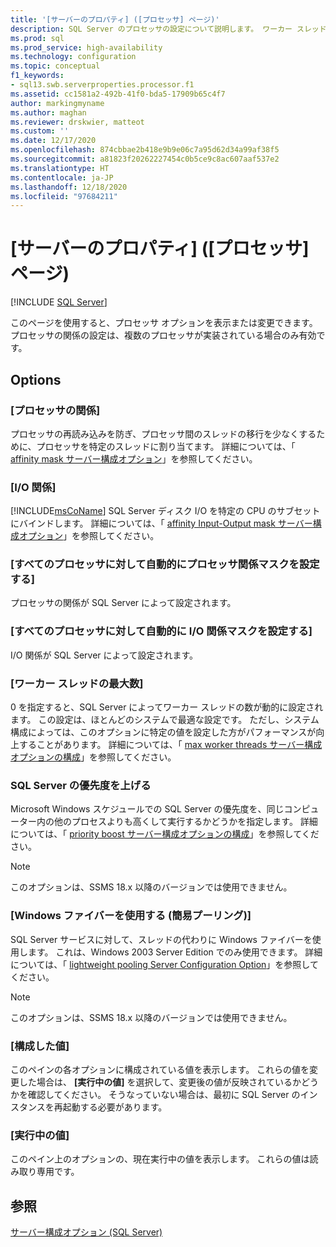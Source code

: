 ```yaml
---
title: '[サーバーのプロパティ] ([プロセッサ] ページ)'
description: SQL Server のプロセッサの設定について説明します。 ワーカー スレッドの数、プロセッサの割り当て、その他のプロパティを制御するためのオプションについて説明します。
ms.prod: sql
ms.prod_service: high-availability
ms.technology: configuration
ms.topic: conceptual
f1_keywords:
- sql13.swb.serverproperties.processor.f1
ms.assetid: cc1581a2-492b-41f0-bda5-17909b65c4f7
author: markingmyname
ms.author: maghan
ms.reviewer: drskwier, matteot
ms.custom: ''
ms.date: 12/17/2020
ms.openlocfilehash: 874cbbae2b418e9b9e06c7a95d62d34a99af38f5
ms.sourcegitcommit: a81823f20262227454c0b5ce9c8ac607aaf537e2
ms.translationtype: HT
ms.contentlocale: ja-JP
ms.lasthandoff: 12/18/2020
ms.locfileid: "97684211"
---
```

# <a name="server-properties-processors-page"></a>[サーバーのプロパティ] ([プロセッサ] ページ)

[!INCLUDE [SQL Server](../../includes/applies-to-version/sqlserver.md)]

このページを使用すると、プロセッサ オプションを表示または変更できます。 プロセッサの関係の設定は、複数のプロセッサが実装されている場合のみ有効です。  

## <a name="options"></a>Options

### <a name="processor-affinity"></a>[プロセッサの関係]
プロセッサの再読み込みを防ぎ、プロセッサ間のスレッドの移行を少なくするために、プロセッサを特定のスレッドに割り当てます。 詳細については、「 [affinity mask サーバー構成オプション](../../database-engine/configure-windows/affinity-mask-server-configuration-option.md)」を参照してください。

### <a name="io-affinity"></a>[I/O 関係]
[!INCLUDE[msCoName](../../includes/msconame-md.md)] SQL Server ディスク I/O を特定の CPU のサブセットにバインドします。 詳細については、「 [affinity Input-Output mask サーバー構成オプション](../../database-engine/configure-windows/affinity-input-output-mask-server-configuration-option.md)」を参照してください。

### <a name="automatically-set-processor-affinity-mask-for-all-processors"></a>[すべてのプロセッサに対して自動的にプロセッサ関係マスクを設定する]
プロセッサの関係が SQL Server によって設定されます。

### <a name="automatically-set-io-affinity-mask-for-all-processors"></a>[すべてのプロセッサに対して自動的に I/O 関係マスクを設定する]
I/O 関係が SQL Server によって設定されます。

### <a name="maximum-worker-threads"></a>[ワーカー スレッドの最大数]
0 を指定すると、SQL Server によってワーカー スレッドの数が動的に設定されます。 この設定は、ほとんどのシステムで最適な設定です。 ただし、システム構成によっては、このオプションに特定の値を設定した方がパフォーマンスが向上することがあります。 詳細については、「 [max worker threads サーバー構成オプションの構成](../../database-engine/configure-windows/configure-the-max-worker-threads-server-configuration-option.md)」を参照してください。  

### <a name="boost-sql-server-priority"></a>SQL Server の優先度を上げる
Microsoft Windows スケジュールでの SQL Server の優先度を、同じコンピューター内の他のプロセスよりも高くして実行するかどうかを指定します。 詳細については、「 [priority boost サーバー構成オプションの構成](../../database-engine/configure-windows/configure-the-priority-boost-server-configuration-option.md)」を参照してください。  

> [!Note]
> このオプションは、SSMS 18.x 以降のバージョンでは使用できません。

### <a name="use-windows-fibers-lightweight-pooling"></a>[Windows ファイバーを使用する (簡易プーリング)]
SQL Server サービスに対して、スレッドの代わりに Windows ファイバーを使用します。 これは、Windows 2003 Server Edition でのみ使用できます。 詳細については、「 [lightweight pooling Server Configuration Option](../../database-engine/configure-windows/lightweight-pooling-server-configuration-option.md)」を参照してください。

> [!Note]
> このオプションは、SSMS 18.x 以降のバージョンでは使用できません。

### <a name="configured-values"></a>[構成した値]
このペインの各オプションに構成されている値を表示します。 これらの値を変更した場合は、 **[実行中の値]** を選択して、変更後の値が反映されているかどうかを確認してください。 そうなっていない場合は、最初に SQL Server のインスタンスを再起動する必要があります。

### <a name="running-values"></a>[実行中の値]
このペイン上のオプションの、現在実行中の値を表示します。 これらの値は読み取り専用です。

## <a name="see-also"></a>参照
[サーバー構成オプション &#40;SQL Server&#41;](../../database-engine/configure-windows/server-configuration-options-sql-server.md)  



